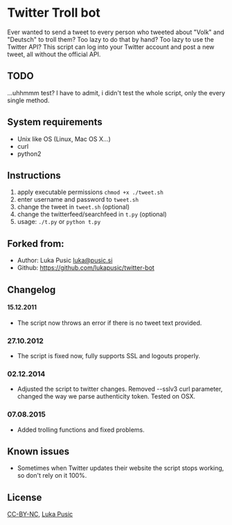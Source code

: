 # Twitter Troll bot

Ever wanted to send a tweet to every person who tweeted about "Volk" and "Deutsch" to troll them?
Too lazy to do that by hand?
Too lazy to use the Twitter API?
This script can log into your Twitter account and post a new tweet, all without the official API.

## TODO
...uhhmmm test? I have to admit, i didn't test the whole script, only the every single method.

## System requirements
* Unix like OS (Linux, Mac OS X...)
* curl
* python2

## Instructions
1. apply executable permissions ```chmod +x ./tweet.sh```
2. enter username and password to ```tweet.sh```
3. change the tweet in ```tweet.sh``` (optional)
4. change the twitterfeed/searchfeed in ```t.py``` (optional)
5. usage: ```./t.py``` or ```python t.py```

## Forked from:
* Author: Luka Pusic <luka@pusic.si>
* Github: https://github.com/lukapusic/twitter-bot

## Changelog

#### 15.12.2011
* The script now throws an error if there is no tweet text provided.

### 27.10.2012
* The script is fixed now, fully supports SSL and logouts properly.

### 02.12.2014
* Adjusted the script to twitter changes. Removed --sslv3 curl parameter, changed the way we parse authenticity token. Tested on OSX.

### 07.08.2015
* Added trolling functions and fixed problems.

## Known issues
* Sometimes when Twitter updates their website the script stops working, so don't rely on it 100%.

## License
[CC-BY-NC](https://creativecommons.org/licenses/by-nc/2.0/), [Luka Pusic](http://pusic.si)
